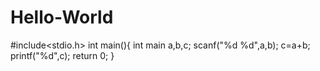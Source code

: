 # Hello-World
#include<stdio.h>
int main(){
int main a,b,c;
scanf("%d %d",a,b);
c=a+b;
printf("%d",c);
return 0;
}
